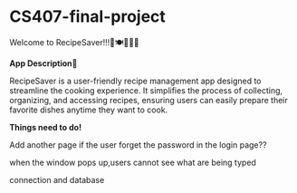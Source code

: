 # CS407-final-project
Welcome to RecipeSaver!!!🤤🍽️👩🏻‍🍳

__App Description👀__

RecipeSaver is a user-friendly recipe management app designed to streamline the cooking experience. It simplifies the process of collecting, organizing, and accessing recipes, ensuring users can easily prepare their favorite dishes anytime they want to cook.

__Things need to do!__

  Add another page if the user forget the password in the login page??

  when the window pops up,users cannot see what are being typed

  connection and database



